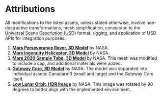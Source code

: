# Attributions

All modifications to the listed assets, unless stated otherwise, involve non-destructive transformations, mesh simplification, conversion to the [Universal Scene Description (USD)](https://openusd.org) format, rigging, and application of USD APIs for integration purposes.

1. **[Mars Perseverance Rover, 3D Model](https://science.nasa.gov/resource/mars-perseverance-rover-3d-model)** by NASA.
1. **[Mars Ingenuity Helicopter, 3D Model](https://science.nasa.gov/resource/mars-ingenuity-helicopter-3d-model)** by NASA.
1. **[Mars 2020 Sample Tube, 3D Model](https://github.com/nasa/NASA-3D-Resources/blob/8780ccf7afd4e6dcdd9c0bed313354173dcd924f/3D%20Models/Mars%202020%20Sample%20Tube%203D%20print%20files/SAMPLE_TUBE.STL)** by NASA. This mesh was modified to include a cap, and additional materials were added.
1. **[Gateway Core, 3D Model](https://nasa3d.arc.nasa.gov/detail/gateway)** by NASA. The model was separated into individual assets: Canadarm3 (small and large) and the Gateway Core itself.
1. **[Low Lunar Orbit, HDR Image](https://nasa3d.arc.nasa.gov/detail/gateway)** by NASA. This image was rotated by 90 degrees to better align with the implemented environment.
